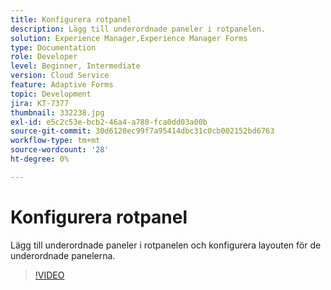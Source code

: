 ```yaml
---
title: Konfigurera rotpanel
description: Lägg till underordnade paneler i rotpanelen.
solution: Experience Manager,Experience Manager Forms
type: Documentation
role: Developer
level: Beginner, Intermediate
version: Cloud Service
feature: Adaptive Forms
topic: Development
jira: KT-7377
thumbnail: 332238.jpg
exl-id: e5c2c53e-bcb2-46a4-a780-fca0dd03a00b
source-git-commit: 30d6120ec99f7a95414dbc31c0cb002152bd6763
workflow-type: tm+mt
source-wordcount: '28'
ht-degree: 0%

---
```


# Konfigurera rotpanel

Lägg till underordnade paneler i rotpanelen och konfigurera layouten för de underordnade panelerna.

>[!VIDEO](https://video.tv.adobe.com/v/332238?quality=12&learn=on)
